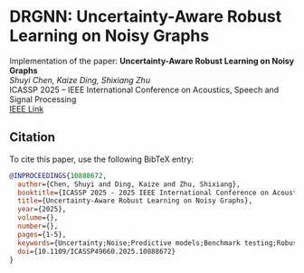 # DRGNN: Uncertainty-Aware Robust Learning on Noisy Graphs

Implementation of the paper: 
**Uncertainty-Aware Robust Learning on Noisy Graphs**  
*Shuyi Chen, Kaize Ding, Shixiang Zhu*  
ICASSP 2025 – IEEE International Conference on Acoustics, Speech and Signal Processing  
[IEEE Link](https://doi.org/10.1109/ICASSP49660.2025.10888672)

## Citation

To cite this paper, use the following BibTeX entry:

```bibtex
@INPROCEEDINGS{10888672,
  author={Chen, Shuyi and Ding, Kaize and Zhu, Shixiang},
  booktitle={ICASSP 2025 - 2025 IEEE International Conference on Acoustics, Speech and Signal Processing (ICASSP)}, 
  title={Uncertainty-Aware Robust Learning on Noisy Graphs}, 
  year={2025},
  volume={},
  number={},
  pages={1-5},
  keywords={Uncertainty;Noise;Predictive models;Benchmark testing;Robustness;Graph neural networks;Data models;Noise measurement;Speech processing;Optimization;Graph Neural Networks;Noisy Graphs;Distributionally Robust Optimization},
  doi={10.1109/ICASSP49660.2025.10888672}
}
